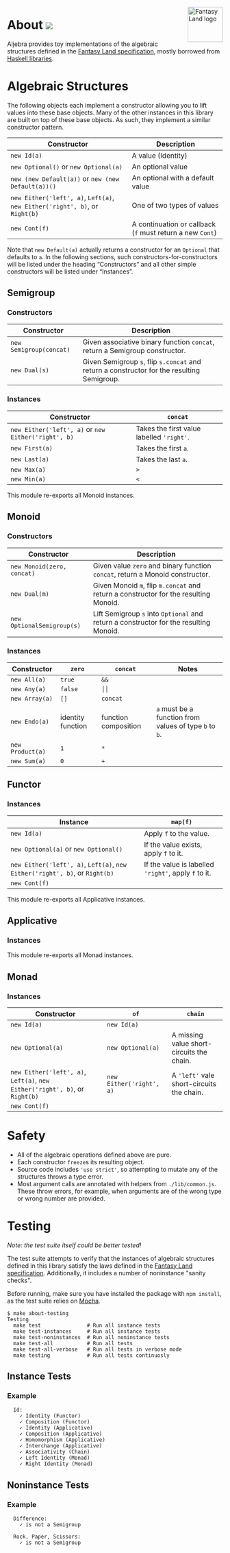 <a href="https://github.com/pufuwozu/fantasy-land"><img src="https://raw.github.com/pufuwozu/fantasy-land/master/logo.png" align="right" width="82px" height="82px" alt="Fantasy Land logo" /></a>

About [<img src="https://travis-ci.org/markandrus/aljebra.png">](http://travis-ci.org/#!/markandrus/aljebra)
=====

Aljebra provides toy implementations of the algebraic structures defined in the [Fantasy Land specification](https://github.com/pufuwozu/fantasy-land), mostly borrowed from [Haskell libraries](http://hackage.haskell.org/package/base).

Algebraic Structures
====================

The following objects each implement a constructor allowing you to lift values into these base objects. Many of the other instances in this library are built on top of these base objects. As such, they implement a similar constructor pattern.

| Constructor                                         | Description
| --------------------------------------------------- | -----------
| `new Id(a)`                                         | A value (Identity)
| `new Optional()` or `new Optional(a)`               | An optional value
| `new (new Default(a))` or `new (new Default(a))()`  | An optional with a default value
| `new Either('left', a)`, `Left(a)`, `new Either('right', b)`, or `Right(b)` | One of two types of values
| `new Cont(f)`                                       | A continuation or callback (`f` must return a new `Cont`)

Note that `new Default(a)` actually returns a constructor for an `Optional` that defaults to `a`. In the following sections, such constructors-for-constructors will be listed under the heading &#8220;Constructors&#8221; and all other simple constructors will be listed under &#8220;Instances&#8221;.

Semigroup
---------

### Constructors

| Constructor             | Description
| ----------------------- | -----------
| `new Semigroup(concat)` | Given associative binary function `concat`, return a Semigroup constructor.
| `new Dual(s)`           | Given Semigroup `s`, flip `s.concat` and return a constructor for the resulting Semigroup.

### Instances

| Constructor                                         | `concat`
| --------------------------------------------------- | --------
| `new Either('left', a)` or `new Either('right', b)` | Takes the first value labelled `'right'`.
| `new First(a)`                                      | Takes the first `a`.
| `new Last(a)`                                       | Takes the last `a`.
| `new Max(a)`                                        | `>`
| `new Min(a)`                                        | `<`

This module re-exports all Monoid instances.

Monoid
------

### Constructors

| Constructor                        | Description
| ---------------------------------- | -----------
| `new Monoid(zero, concat)`         | Given value `zero` and binary function `concat`, return a Monoid constructor.
| `new Dual(m)`                      | Given Monoid `m`, flip `m.concat` and return a constructor for the resulting Monoid.
| `new OptionalSemigroup(s)`         | Lift Semigroup `s` into `Optional` and return a constructor for the resulting Monoid.

### Instances

| Constructor      | `zero`            | `concat`             | Notes
| ---------------- | ----------------- | -------------------- | -----
| `new All(a)`     | `true`            | `&&`                 |
| `new Any(a)`     | `false`           | <code>││</code>      |
| `new Array(a)`   | `[]`              | `concat`             |
| `new Endo(a)`    | identity function | function composition | `a` must be a function from values of type `b` to `b`.
| `new Product(a)` | `1`               | `*`                  |
| `new Sum(a)`     | `0`               | `+`                  |

Functor
-------

### Instances

| Instance                                            | `map(f)`
| --------------------------------------------------- | --------
| `new Id(a)`                                         | Apply `f` to the value.
| `new Optional(a)` or `new Optional()`               | If the value exists, apply `f` to it.
| `new Either('left', a)`, `Left(a)`, `new Either('right', b)`, or `Right(b)` | If the value is labelled `'right'`, apply `f` to it.
| `new Cont(f)`                                       |

This module re-exports all Applicative instances.

Applicative
-----------

### Instances

This module re-exports all Monad instances.

Monad
-----

### Instances

| Constructor                                         | `of`                     | `chain`
| --------------------------------------------------- | ------------------------ | -------
| `new Id(a)`                                         | `new Id(a)`              |
| `new Optional(a)`                                   | `new Optional(a)`        | A missing value short-circuits the chain.
| `new Either('left', a)`, `Left(a)`, `new Either('right', b)`, or `Right(b)` | `new Either('right', a)` | A `'left'` vale short-circuits the chain.
| `new Cont(f)`                                       |                          |

Safety
======

* All of the algebraic operations defined above are pure.
* Each constructor `freeze`s its resulting object.
* Source code includes `'use strict'`, so attempting to mutate any of the structures throws a type error.
* Most argument calls are annotated with helpers from `./lib/common.js`. These throw errors, for example, when arguments are of the wrong type or wrong number are provided.

Testing
=======

_Note: the test suite itself could be better tested!_

The test suite attempts to verify that the instances of algebraic structures defined in this library satisfy the laws defined in the [Fantasy Land specification](https://github.com/pufuwozu/fantasy-land). Additionally, it includes a number of noninstance "sanity checks".

Before running, make sure you have installed the package with `npm install`, as the test suite relies on [Mocha](http://mochajs.org/).

~~~
$ make about-testing
Testing
  make test               # Run all instance tests
  make test-instances     # Run all instance tests
  make test-noninstances  # Run all noninstance tests
  make test-all           # Run all tests
  make test-all-verbose   # Run all tests in verbose mode
  make testing            # Run all tests continuosly
~~~

Instance Tests
--------------

### Example

~~~
  Id:
    ✓ Identity (Functor) 
    ✓ Composition (Functor) 
    ✓ Identity (Applicative) 
    ✓ Composition (Applicative) 
    ✓ Homomorphism (Applicative) 
    ✓ Interchange (Applicative) 
    ✓ Associativity (Chain) 
    ✓ Left Identity (Monad) 
    ✓ Right Identity (Monad) 

~~~

Noninstance Tests
-----------------

### Example

~~~
  Difference:
    ✓ is not a Semigroup 

  Rock, Paper, Scissors:
    ✓ is not a Semigroup 

~~~
